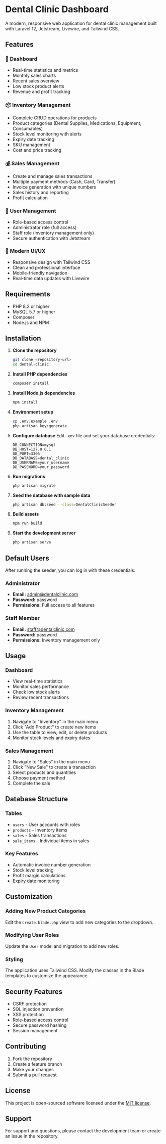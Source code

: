 # Dental Clinic Dashboard

A modern, responsive web application for dental clinic management built with Laravel 12, Jetstream, Livewire, and Tailwind CSS.

## Features

### 🏥 **Dashboard**
- Real-time statistics and metrics
- Monthly sales charts
- Recent sales overview
- Low stock product alerts
- Revenue and profit tracking

### 📦 **Inventory Management**
- Complete CRUD operations for products
- Product categories (Dental Supplies, Medications, Equipment, Consumables)
- Stock level monitoring with alerts
- Expiry date tracking
- SKU management
- Cost and price tracking

### 💰 **Sales Management**
- Create and manage sales transactions
- Multiple payment methods (Cash, Card, Transfer)
- Invoice generation with unique numbers
- Sales history and reporting
- Profit calculation

### 👥 **User Management**
- Role-based access control
- Administrator role (full access)
- Staff role (inventory management only)
- Secure authentication with Jetstream

### 🎨 **Modern UI/UX**
- Responsive design with Tailwind CSS
- Clean and professional interface
- Mobile-friendly navigation
- Real-time data updates with Livewire

## Requirements

- PHP 8.2 or higher
- MySQL 5.7 or higher
- Composer
- Node.js and NPM

## Installation

1. **Clone the repository**
   ```bash
   git clone <repository-url>
   cd dental-clinic
   ```

2. **Install PHP dependencies**
   ```bash
   composer install
   ```

3. **Install Node.js dependencies**
   ```bash
   npm install
   ```

4. **Environment setup**
   ```bash
   cp .env.example .env
   php artisan key:generate
   ```

5. **Configure database**
   Edit `.env` file and set your database credentials:
   ```env
   DB_CONNECTION=mysql
   DB_HOST=127.0.0.1
   DB_PORT=3306
   DB_DATABASE=dental_clinic
   DB_USERNAME=your_username
   DB_PASSWORD=your_password
   ```

6. **Run migrations**
   ```bash
   php artisan migrate
   ```

7. **Seed the database with sample data**
   ```bash
   php artisan db:seed --class=DentalClinicSeeder
   ```

8. **Build assets**
   ```bash
   npm run build
   ```

9. **Start the development server**
   ```bash
   php artisan serve
   ```

## Default Users

After running the seeder, you can log in with these credentials:

### Administrator
- **Email:** admin@dentalclinic.com
- **Password:** password
- **Permissions:** Full access to all features

### Staff Member
- **Email:** staff@dentalclinic.com
- **Password:** password
- **Permissions:** Inventory management only

## Usage

### Dashboard
- View real-time statistics
- Monitor sales performance
- Check low stock alerts
- Review recent transactions

### Inventory Management
1. Navigate to "Inventory" in the main menu
2. Click "Add Product" to create new items
3. Use the table to view, edit, or delete products
4. Monitor stock levels and expiry dates

### Sales Management
1. Navigate to "Sales" in the main menu
2. Click "New Sale" to create a transaction
3. Select products and quantities
4. Choose payment method
5. Complete the sale

## Database Structure

### Tables
- `users` - User accounts with roles
- `products` - Inventory items
- `sales` - Sales transactions
- `sale_items` - Individual items in sales

### Key Features
- Automatic invoice number generation
- Stock level tracking
- Profit margin calculations
- Expiry date monitoring

## Customization

### Adding New Product Categories
Edit the `create.blade.php` view to add new categories to the dropdown.

### Modifying User Roles
Update the `User` model and migration to add new roles.

### Styling
The application uses Tailwind CSS. Modify the classes in the Blade templates to customize the appearance.

## Security Features

- CSRF protection
- SQL injection prevention
- XSS protection
- Role-based access control
- Secure password hashing
- Session management

## Contributing

1. Fork the repository
2. Create a feature branch
3. Make your changes
4. Submit a pull request

## License

This project is open-sourced software licensed under the [MIT license](https://opensource.org/licenses/MIT).

## Support

For support and questions, please contact the development team or create an issue in the repository.
